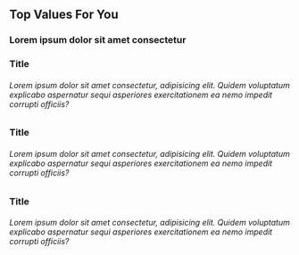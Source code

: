
## Top Values For You
### Lorem ipsum dolor sit amet consectetur

### Title
###### Lorem ipsum dolor sit amet consectetur, adipisicing elit. Quidem voluptatum explicabo aspernatur sequi asperiores exercitationem ea nemo impedit corrupti officiis?

### Title
###### Lorem ipsum dolor sit amet consectetur, adipisicing elit. Quidem voluptatum explicabo aspernatur sequi asperiores exercitationem ea nemo impedit corrupti officiis?

### Title
###### Lorem ipsum dolor sit amet consectetur, adipisicing elit. Quidem voluptatum explicabo aspernatur sequi asperiores exercitationem ea nemo impedit corrupti officiis?